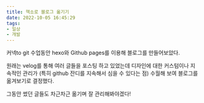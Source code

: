 ```yaml
---
title: 헥소로 블로그 옮기기
date: 2022-10-05 16:45:29
tags:
- 일상
- 개발
---
```


커넥to git 수업동안 hexo와 Github pages를 이용해 블로그를 만들어보았다.

원래는 velog를 통해 여러 글들을 포스팅 하고 있었는데 디자인에 대한 커스텀이나 지속적인 관리가 (특히 github 잔디를 지속해서 심을 수 있다는 점) 수월해 보여 블로그를 옮겨보기로 결정했다.


그동안 썼던 글들도 차근차근 옮기며 잘 관리해봐야겠다!
